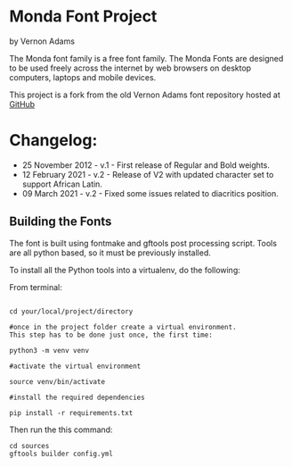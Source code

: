 # Monda Font Project
by Vernon Adams

The Monda font family is a free font family. The Monda Fonts are designed to be used freely across the internet by web browsers on desktop computers, laptops and mobile devices.

This project is a fork from the old Vernon Adams font repository hosted at [GitHub](https://github.com/vernnobile/mondaFont)

# Changelog:
- 25 November 2012 - v.1 - First release of Regular and Bold weights.
- 12 February 2021 - v.2 - Release of V2 with updated character set to support African Latin.
- 09 March 2021 - v.2 - Fixed some issues related to diacritics position.


## Building the Fonts

The font is built using fontmake and gftools post processing script. Tools are all python based, so it must be previously installed.

To install all the Python tools into a virtualenv, do the following:

From terminal:

```

cd your/local/project/directory

#once in the project folder create a virtual environment. 
This step has to be done just once, the first time:

python3 -m venv venv

#activate the virtual environment

source venv/bin/activate

#install the required dependencies

pip install -r requirements.txt

```

Then run the this command:

```
cd sources
gftools builder config.yml
```
